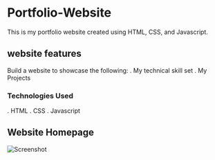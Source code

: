 # Portfolio-Website

This is my portfolio website created using HTML, CSS, and Javascript.

## website features

Build a website to showcase the following:
. My technical skill set
. My Projects

### Technologies Used

. HTML
. CSS
. Javascript

## Website Homepage

![Screenshot](https://github.com/vaishnavi1402/Portfolio-Website/assets/106546705/45794ea1-e3eb-4b28-82aa-7ec1499702c5)
